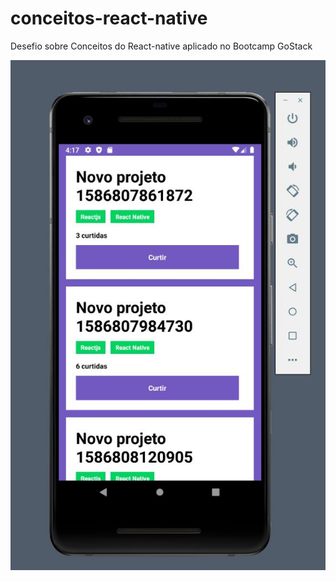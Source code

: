 # conceitos-react-native
Desefio sobre Conceitos do React-native aplicado no Bootcamp GoStack

![](1.JPG)
